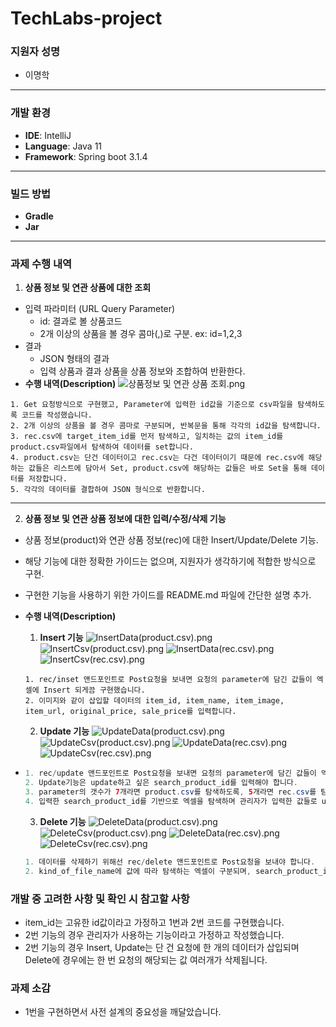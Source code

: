 # TechLabs-project

### 지원자 성명
* 이명학
----
### 개발 환경
* **IDE**: IntelliJ
* **Language**: Java 11
* **Framework**: Spring boot 3.1.4
----
### 빌드 방법
* **Gradle**
* **Jar**
----
### 과제 수행 내역
1. **상품 정보 및 연관 상품에 대한 조회**
- 입력 파라미터 (URL Query Parameter)
    - id: 결과로 볼 상품코드
    - 2개 이상의 상품을 볼 경우 콤마(,)로 구분. ex: id=1,2,3
- 결과
    - JSON 형태의 결과
    - 입력 상품과 결과 상품을 상품 정보와 조합하여 반환한다. 
- **수행 내역(Description)**
![상품정보 및 연관 상품 조회.png](TechLabs%2Fimg%2F%EC%83%81%ED%92%88%EC%A0%95%EB%B3%B4%20%EB%B0%8F%20%EC%97%B0%EA%B4%80%20%EC%83%81%ED%92%88%20%EC%A1%B0%ED%9A%8C.png)
```
1. Get 요청방식으로 구현했고, Parameter에 입력한 id값을 기준으로 csv파일을 탐색하도록 코드를 작성했습니다.
2. 2개 이상의 상품을 볼 경우 콤마로 구분되며, 반복문을 통해 각각의 id값을 탐색합니다.
3. rec.csv에 target_item_id를 먼저 탐색하고, 일치하는 값의 item_id를 product.csv파일에서 탐색하여 데이터를 set합니다.
4. product.csv는 단건 데이터이고 rec.csv는 다건 데이터이기 때문에 rec.csv에 해당하는 값들은 리스트에 담아서 Set, product.csv에 해당하는 값들은 바로 Set을 통해 데이터를 저장합니다.
5. 각각의 데이터를 결합하여 JSON 형식으로 반환합니다.
```
----------
2. **상품 정보 및 연관 상품 정보에 대한 입력/수정/삭제 기능**

- 상품 정보(product)와 연관 상품 정보(rec)에 대한 Insert/Update/Delete 기능.
- 해당 기능에 대한 정확한 가이드는 없으며, 지원자가 생각하기에 적합한 방식으로 구현.
- 구현한 기능을 사용하기 위한 가이드를 README.md 파일에 간단한 설명 추가.

- **수행 내역(Description)**
  1. **Insert 기능**
  ![InsertData(product.csv).png](TechLabs%2Fimg%2FInsertData%28product.csv%29.png)
  ![InsertCsv(product.csv).png](TechLabs%2Fimg%2FInsertCsv%28product.csv%29.png)
  ![InsertData(rec.csv).png](TechLabs%2Fimg%2FInsertData%28rec.csv%29.png)
  ![InsertCsv(rec.csv).png](TechLabs%2Fimg%2FInsertCsv%28rec.csv%29.png)
  ```
  1. rec/inset 앤드포인트로 Post요청을 보내면 요청의 parameter에 담긴 값들이 엑셀에 Insert 되게끔 구현했습니다.
  2. 이미지와 같이 삽입할 데이터의 item_id, item_name, item_image, item_url, original_price, sale_price를 입력합니다.
  ```
  2. **Update 기능**
  ![UpdateData(product.csv).png](TechLabs%2Fimg%2FUpdateData%28product.csv%29.png)
  ![UpdateCsv(product.csv).png](TechLabs%2Fimg%2FUpdateCsv%28product.csv%29.png)
  ![UpdateData(rec.csv).png](TechLabs%2Fimg%2FUpdateData%28rec.csv%29.png)
  ![UpdateCsv(rec.csv).png](TechLabs%2Fimg%2FUpdateCsv%28rec.csv%29.png)
- ```java
  1. rec/update 앤드포인트로 Post요청을 보내면 요청의 parameter에 담긴 값들이 엑셀에 Update 되게끔 구현했습니다.
  2. Update기능은 update하고 싶은 search_product_id를 입력해야 합니다.
  3. parameter의 갯수가 7개라면 product.csv를 탐색하도록, 5개라면 rec.csv를 탐색하도록 구현했습니다.
  4. 입력한 search_product_id를 기반으로 엑셀을 탐색하며 관리자가 입력한 값들로 update합니다.
  ```
  3. **Delete 기능**
  ![DeleteData(product.csv).png](TechLabs%2Fimg%2FDeleteData%28product.csv%29.png)
  ![DeleteCsv(product.csv).png](TechLabs%2Fimg%2FDeleteCsv%28product.csv%29.png)
  ![DeleteData(rec.csv).png](TechLabs%2Fimg%2FDeleteData%28rec.csv%29.png)
  ![DeleteCsv(rec.csv).png](TechLabs%2Fimg%2FDeleteCsv%28rec.csv%29.png)
  ```java
  1. 데이터를 삭제하기 위해선 rec/delete 앤드포인트로 Post요청을 보내야 합니다. 
  2. kind_of_file_name에 값에 따라 탐색하는 엑셀이 구분되며, search_product_id값을 탐색하여 일치하는 값의 데이터를 삭제합니다.
  ```
### 개발 중 고려한 사항 및 확인 시 참고할 사항
* item_id는 고유한 id값이라고 가정하고 1번과 2번 코드를 구현했습니다.
* 2번 기능의 경우 관리자가 사용하는 기능이라고 가정하고 작성했습니다.
* 2번 기능의 경우 Insert, Update는 단 건 요청에 한 개의 데이터가 삽입되며 Delete에 경우에는 한 번 요청의 해당되는 값 여러개가 삭제됩니다.

### 과제 소감
* 1번을 구현하면서 사전 설계의 중요성을 깨달았습니다. 

